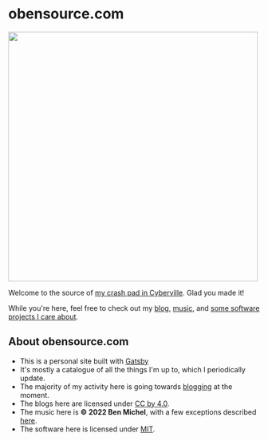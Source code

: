 # obensource.com

<img width=500 src="https://user-images.githubusercontent.com/1910457/174697306-ba9d4f9a-e0c7-4fbf-80c6-7cb0e78c3fc8.gif" />

Welcome to the source of [my crash pad in Cyberville](https://www.obensource.com). Glad you made it!

While you're here, feel free to check out my [blog](https://obensource.com/writing/), [music](https://obensource.com/music/), and [some software projects I care about](https://obensource.com/software/).

## About obensource.com
* This is a personal site built with [Gatsby](https://www.gatsbyjs.com/)
* It's mostly a catalogue of all the things I'm up to, which I periodically update.
* The majority of my activity here is going towards [blogging](https://obensource.com/writing/) at the moment.
* The blogs here are licensed under [CC by 4.0](https://creativecommons.org/licenses/by/4.0/).
* The music here is **© 2022 Ben Michel**, with a few exceptions described [here](https://github.com/obensource/obensource.com/blob/main/LICENSE.md).
* The software here is licensed under [MIT](https://opensource.org/licenses/MIT).
